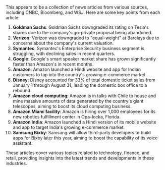 This appears to be a collection of news articles from various sources, including CNBC, Bloomberg, and WSJ. Here are some key points from each article:

1. **Goldman Sachs**: Goldman Sachs downgraded its rating on Tesla's shares due to the company's go-private proposal being abandoned.
2. **Verizon**: Verizon was downgraded to "equal-weight" at Barclays due to concerns about the company's current valuation.
3. **Symantec**: Symantec's Enterprise Security business segment is struggling, with declining sales in recent quarters.
4. **Google**: Google's smart speaker market share has grown significantly faster than Amazon's in recent months.
5. **Amazon**: Amazon launched a Hindi website and app for Indian customers to tap into the country's growing e-commerce market.
6. **Disney**: Disney accounted for 33% of total domestic ticket sales from January 1 through August 31, leading the domestic box office to a rebound.
7. **Amazon cloud computing**: Amazon is in talks with Chile to house and mine massive amounts of data generated by the country's giant telescopes, aiming to boost its cloud computing business.
8. **Amazon Miami facility**: Amazon is hiring over 1,000 employees for its new robotics fulfillment center in Opa-locka, Florida.
9. **Amazon India**: Amazon launched a Hindi version of its mobile website and app to target India's growing e-commerce market.
10. **Samsung Bixby**: Samsung will allow third-party developers to build apps for Bixby later this year, aiming to boost the capability of its voice assistant.

These articles cover various topics related to technology, finance, and retail, providing insights into the latest trends and developments in these industries.